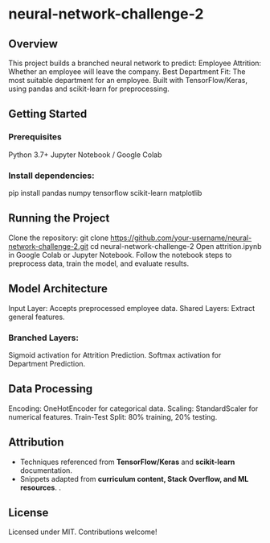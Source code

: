 # neural-network-challenge-2
## Overview
This project builds a branched neural network to predict:
Employee Attrition: Whether an employee will leave the company.
Best Department Fit: The most suitable department for an employee.
Built with TensorFlow/Keras, using pandas and scikit-learn for preprocessing.

## Getting Started
### Prerequisites
Python 3.7+
Jupyter Notebook / Google Colab

### Install dependencies:
pip install pandas numpy tensorflow scikit-learn matplotlib

## Running the Project
Clone the repository:
git clone https://github.com/your-username/neural-network-challenge-2.git
cd neural-network-challenge-2
Open attrition.ipynb in Google Colab or Jupyter Notebook.
Follow the notebook steps to preprocess data, train the model, and evaluate results.

## Model Architecture
Input Layer: Accepts preprocessed employee data.
Shared Layers: Extract general features.

### Branched Layers:
Sigmoid activation for Attrition Prediction.
Softmax activation for Department Prediction.

## Data Processing

Encoding: OneHotEncoder for categorical data.
Scaling: StandardScaler for numerical features.
Train-Test Split: 80% training, 20% testing.


## Attribution
- Techniques referenced from **TensorFlow/Keras** and **scikit-learn** documentation.
- Snippets adapted from **curriculum content, Stack Overflow, and ML resources**.
.

## License
Licensed under MIT. Contributions welcome!
